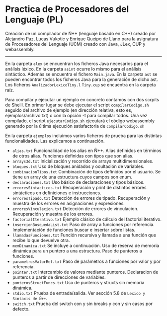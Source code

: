 # Practica de Procesadores del Lenguaje (PL)

Creación de un compilador de Ñ++ (lenguaje basado en C++) creado por Alejandro Paz, Lucas Vukotic y Enrique Queipo de Llano para la asignatura de Procesadores del Lenguaje (UCM) 
creado con Java, JLex, CUP y webassembly.

---
En la carpeta `alex` se encuentran los ficheros Java necesarios para el análisis léxico. En la carpeta `asint` ocurre lo mismo para el análisis sintáctico. Además se encuentra el fichero `Main.java`. En la carpeta `ast` se pueden encontrar todos los ficheros Java para la generación de dicho ast. Los ficheros `AnalizadorLexicoTiny.l` `Tiny.cup` se encuentra en la carpeta raíz.

Para compilar y ejecutar un ejemplo en concreto contamos con dos scrpits de Shelll. En primer lugar se debe ejecutar el script `compilarCodigo.sh` seguido del archivo de ejemplo (en dirección relativa, esto es, ejemplos/archivo.txt) o con la opción -t para compilar todos. Una vez compilado, el script `ejecutarCodigo.sh` ejecutará el código webassembly generado por la última ejecución satisfactoria de `compilarCodigo.sh`

En la carpeta `ejemplos` incluimos varios ficheros de prueba para las distintas funcionalidades. Las explicamos a continuación.

- `alias.txt` Funcionalidad de los alias en Ñ++. Alias definidos en términos de otros alias. Funciones definidas con tipos que son alias.
- `arrays3d.txt` Inicialización y recorrido de arrays multidimensionales.
- `bloques.txt` Uso de bloques anidados y ocultación de variables.
- `combinacionTipos.txt` Combinación de tipos definidos por el usuario. Se tiene un array de una estructura cuyos campos son enum.
- `declaraciones.txt` Uso básico de declaraciones y tipos básicos.
- `erroresSintacticos.txt` Recuperación y print de distintos errores sintácticos en definiciones e instrucciones.
- `erroresTipado.txt` Detección de errores de tipado. Recuperación y muestra de los errores en asignaciones y expresiones.
- `erroresVinculacion.txt` Detección de errores de vinculacion. Recuperación y muestra de los errores.
- `factorialIterativo.txt` Ejemplo clásico de cálculo del factorial iterativo.
- `insercionBusquedaList.txt` Paso de array a funciones por referencia. Implementación de funciones buscar e insertar sobre listas.
- `llamadasFunciones.txt` Función recursiva y llamada a una función que recibe lo que devuelve otra.
- `memDinamica.txt` Se incluye a continuación. Uso de reserva de memoria dinámica para un puntero a una estructura. Paso de punteros a funciones.
- `parametrosValorRef.txt` Paso de parámetros a funciones por valor y por referencia.
- `pointer.txt` Intercambio de valores mediante punteros. Declaracion de punteros a partir de direcciones de variables.
- `punterosStructFuncs.txt` Uso de punteros y structs sin memoria dinámica.
- `stdio.txt` Prueba de entrada/salida. Ver sección 5.8 de `Lexico y Sintaxis de Ñ++`.
- `switch.txt` Prueba del switch con y sin breaks y con y sin casos por defecto.
